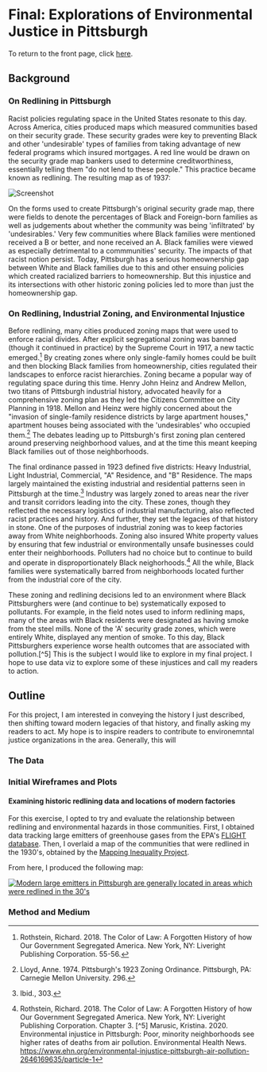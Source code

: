 # Final: Explorations of Environmental Justice in Pittsburgh
To return to the front page, click [here](https://jameson-c.github.io/viz-portfolio).
## Background

### On Redlining in Pittsburgh
Racist policies regulating space in the United States resonate to this day. Across America, cities produced maps which measured communities based on their security grade. These security grades were key to preventing Black and other 'undesirable' types of families from taking advantage of new federal programs which insured mortgages. A red line would be drawn on the security grade map bankers used to determine creditworthiness, essentially telling them "do not lend to these people." This practice became known as redlining. The resulting map as of 1937:

![Screenshot](Redlining.png)

On the forms used to create Pittsburgh's original security grade map, there were fields to denote the percentages of Black and Foreign-born families as well as judgements about whether the community was being 'infiltrated' by 'undesirables.' Very few communities where Black families were mentioned received a B or better, and none received an A. Black families were viewed as especially detrimental to a commmunities' security. The impacts of that racist notion persist. Today, Pittsburgh has a serious homeownership gap between White and Black families due to this and other ensuing policies which created racialized barriers to homeownership. But this injustice and its intersections with other historic zoning policies led to more than just the homeownership gap.

### On Redlining, Industrial Zoning, and Environmental Injustice
Before redlining, many cities produced zoning maps that were used to enforce racial divides. After explicit segregational zoning was banned (though it continued in practice) by the Supreme Court in 1917, a new tactic emerged.[^1] By creating zones where only single-family homes could be built and then blocking Black families from homeownership, cities regulated their landscapes to enforce racist hierarchies. Zoning became a popular way of regulating space during this time. Henry John Heinz and Andrew Mellon, two titans of Pittsburgh industrial history, advocated heavily for a comprehensive zoning plan as they led the Citizens Committee on City Planning in 1918. Mellon and Heinz were highly concerned about the "invasion of single-family residence districts by large apartment houses," apartment houses being associated with the 'undesirables' who occupied them.[^2] The debates leading up to Pittsburgh's first zoning plan centered around preserving neighborhood values, and at the time this meant keeping Black families out of those neighborhoods.

The final ordinance passed in 1923 defined five districts: Heavy Industrial, Light Industrial, Commercial, "A" Residence, and "B" Residence. The maps largely maintained the existing industrial and residential patterns seen in Pittsburgh at the time.[^3] Industry was largely zoned to areas near the river and transit corridors leading into the city. These zones, though they reflected the necessary logistics of industrial manufacturing, also reflected racist practices and history. And further, they set the legacies of that history in stone. One of the purposes of industrial zoning was to keep factories away from White neighborhoods. Zoning also insured White property values by ensuring that few industrial or environmentally unsafe businesses could enter their neighborhoods. Polluters had no choice but to continue to build and operate in disproportionately Black neighorhoods.[^4] All the while, Black families were systematically barred from neighborhoods located further from the industrial core of the city.

These zoning and redlining decisions led to an environment where Black Pittsburghers were (and continue to be) systematically exposed to pollutants. For example, in the field notes used to inform redlining maps, many of the areas with Black residents were designated as having smoke from the steel mills. None of the 'A' security grade zones, which were entirely White, displayed any mention of smoke. To this day, Black Pittsburghers experience worse health outcomes that are associated with pollution.[^5] This is the subject I would like to explore in my final project. I hope to use data viz to explore some of these injustices and call my readers to action. 
## Outline
For this project, I am interested in conveying the history I just described, then shifting toward modern legacies of that history, and finally asking my readers to act. My hope is to inspire readers to contribute to environemntal justice organizations in the area.
Generally, this will 

### The Data

### Initial Wireframes and Plots
#### Examining historic redlining data and locations of modern factories
For this exercise, I opted to try and evaluate the relationship between redlining and environmental hazards in those communities. First, I obtained data tracking large emitters of greenhouse gases from the EPA's [FLIGHT database](https://ghgdata.epa.gov/ghgp/main.do#/facility/?q=Pittsburgh&st=PA&bs=&et=&fid=&sf=11001100&lowE=-20000&highE=23000000&g1=1&g2=1&g3=1&g4=1&g5=1&g6=0&g7=1&g8=1&g9=1&g10=1&g11=1&g12=1&s1=1&s2=1&s3=1&s4=1&s5=1&s6=1&s7=1&s8=1&s9=1&s10=1&s201=1&s202=1&s203=1&s204=1&s301=1&s302=1&s303=1&s304=1&s305=1&s306=1&s307=1&s401=1&s402=1&s403=1&s404=1&s405=1&s601=1&s602=1&s701=1&s702=1&s703=1&s704=1&s705=1&s706=1&s707=1&s708=1&s709=1&s710=1&s711=1&s801=1&s802=1&s803=1&s804=1&s805=1&s806=1&s807=1&s808=1&s809=1&s810=1&s901=1&s902=1&s903=1&s904=1&s905=1&s906=1&s907=1&s908=1&s909=1&s910=1&s911=1&si=&ss=&so=0&ds=E&yr=2020&tr=current&cyr=2020&ol=0&sl=0&rs=ALL). Then, I overlaid a map of the communities that were redlined in the 1930's, obtained by the [Mapping Inequality Project](https://dsl.richmond.edu/panorama/redlining/#loc=11/40.442/-80.172&city=pittsburgh-pa&text=downloads).

From here, I produced the following map:
<div class='tableauPlaceholder' id='viz1663907129166' style='position: relative'><noscript><a href='#'><img alt='Modern large emitters in Pittsburgh are generally located in areas which were redlined in the 30&#39;s ' src='https:&#47;&#47;public.tableau.com&#47;static&#47;images&#47;Pi&#47;PittsburghRedlining&#47;Sheet1&#47;1_rss.png' style='border: none' /></a></noscript><object class='tableauViz'  style='display:none;'><param name='host_url' value='https%3A%2F%2Fpublic.tableau.com%2F' /> <param name='embed_code_version' value='3' /> <param name='site_root' value='' /><param name='name' value='PittsburghRedlining&#47;Sheet1' /><param name='tabs' value='no' /><param name='toolbar' value='yes' /><param name='static_image' value='https:&#47;&#47;public.tableau.com&#47;static&#47;images&#47;Pi&#47;PittsburghRedlining&#47;Sheet1&#47;1.png' /> <param name='animate_transition' value='yes' /><param name='display_static_image' value='yes' /><param name='display_spinner' value='yes' /><param name='display_overlay' value='yes' /><param name='display_count' value='yes' /><param name='language' value='en-US' /><param name='filter' value='publish=yes' /></object></div>
<script type='text/javascript'>
  var divElement = document.getElementById('viz1663907129166');
  var vizElement = divElement.getElementsByTagName('object')[0]
  vizElement.style.width='100%';vizElement.style.height=(divElement.offsetWidth*0.75)+'px';
  
  var scriptElement = document.createElement('script');
  scriptElement.src = 'https://public.tableau.com/javascripts/api/viz_v1.js';
  
  vizElement.parentNode.insertBefore(scriptElement, vizElement);
</script>

### Method and Medium

[^1]: Rothstein, Richard. 2018. The Color of Law: A Forgotten History of how Our Government Segregated America. New York, NY: Liveright Publishing Corporation. 55-56.
[^2]: Lloyd, Anne. 1974. Pittsburgh's 1923 Zoning Ordinance. Pittsburgh, PA: Carnegie Mellon University. 296.
[^3]: Ibid., 303.
[^4]: Rothstein, Richard. 2018. The Color of Law: A Forgotten History of how Our Government Segregated America. New York, NY: Liveright Publishing Corporation. Chapter 3.
[^5] Marusic, Kristina. 2020. Environmental injustice in Pittsburgh: Poor, minority neighborhoods see higher rates of deaths from air pollution. Environmental Health News. https://www.ehn.org/environmental-injustice-pittsburgh-air-pollution-2646169635/particle-1


